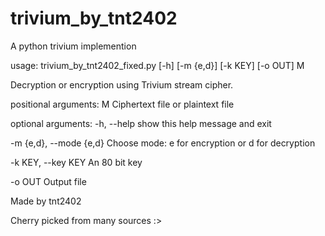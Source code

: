 # trivium_by_tnt2402
A python trivium implemention

usage: trivium_by_tnt2402_fixed.py [-h] [-m {e,d}] [-k KEY] [-o OUT] M

Decryption or encryption using Trivium stream cipher.

positional arguments:
  M           Ciphertext file or plaintext file

optional arguments:
  -h, --help    show this help message and exit
  
  -m {e,d}, --mode {e,d}
                Choose mode: e for encryption or d for decryption
                        
  -k KEY, --key KEY     An 80 bit key
  
  -o OUT                Output file

Made by tnt2402

Cherry picked from many sources :>

